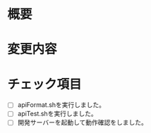 # 概要
<!-- 変更の目的 -->

# 変更内容
<!-- 変更した内容 -->

# チェック項目
<!-- 完了していたらチェックを入れてください。 -->
<!-- [ ] を [x] にするとチェックが入ります。 -->
- [ ] apiFormat.shを実行しました。
- [ ] apiTest.shを実行しました。
- [ ] 開発サーバーを起動して動作確認をしました。